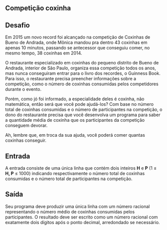 ## Competição coxinha



## Desafio

Em 2015 um novo record foi alcançado na competição de Coxinhas de  Bueno de Andrada, onde Mônica mandou pra dentro 43 coxinhas em apenas 10 minutos, passando se antecessor que conseguiu comer, no mesmo tempo, 38 coxinhas em 2014.

O restaurante especializado em coxinhas do pequeno distrito de Bueno  de Andrada, interior de São Paulo, organiza essa competição todos os  anos, mas nunca conseguiram entrar para o livro dos recordes, o Guinness Book. Para isso, o restaurante precisa preencher informações sobre a  competição, como o número de coxinhas consumidas pelos competidores  durante o evento. 

Porém, como jó foi informado, a especialidade deles é coxinha, não  matemática, então será que você pode ajudá-los? Com base no número total de coxinhas consumidas e o número de participantes na competição, o  dono do restaurante precisa que você desenvolva um programa para saber a quantidade média de coxinha que os participantes da competição  conseguem devorar.

Ah, lembre que, em troca da sua ajuda, você poderá comer quantas coxinhas conseguir.

## Entrada

A entrada consiste de uma única linha que contém dois inteiros **H** e **P** (1 ≤ **H, P** ≤ 1000) indicando respectivamente o número total de coxinhas consumidas e o número total de participantes na competição.

## Saída

Seu programa deve produzir uma única linha com um número racional  representando o número médio de coxinhas consumidas pelos participantes. O resultado deve ser escrito como um número racional com exatamente  dois dígitos após o ponto decimal, arredondado se necessário.